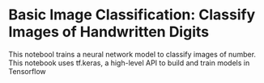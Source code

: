 # Basic Image Classification: Classify Images of Handwritten Digits

This notebool trains a neural network model to classify images of number.
This notebook uses tf.keras, a high-level API to build and train models in Tensorflow
